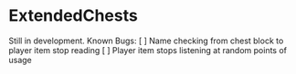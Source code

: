 # ExtendedChests

Still in development. Known Bugs:
[ ] Name checking from chest block to player item stop reading
[ ] Player item stops listening at random points of usage
